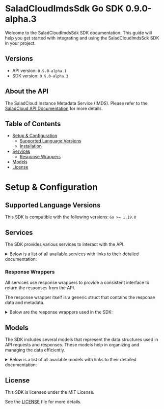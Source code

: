 # SaladCloudImdsSdk Go SDK 0.9.0-alpha.3

Welcome to the SaladCloudImdsSdk SDK documentation. This guide will help you get started with integrating and using the SaladCloudImdsSdk SDK in your project.

## Versions

- API version: `0.9.0-alpha.1`
- SDK version: `0.9.0-alpha.3`

## About the API

The SaladCloud Instance Metadata Service (IMDS). Please refer to the [SaladCloud API Documentation](https://docs.salad.com/api-reference) for more details.

## Table of Contents

- [Setup & Configuration](#setup--configuration)
  - [Supported Language Versions](#supported-language-versions)
  - [Installation](#installation)
- [Services](#services)
  - [Response Wrappers](#response-wrappers)
- [Models](#models)
- [License](#license)

# Setup & Configuration

## Supported Language Versions

This SDK is compatible with the following versions: `Go >= 1.19.0`

## Services

The SDK provides various services to interact with the API.

<details> 
<summary>Below is a list of all available services with links to their detailed documentation:</summary>

| Name                                                          |
| :------------------------------------------------------------ |
| [MetadataService](documentation/services/metadata_service.md) |

</details>

### Response Wrappers

All services use response wrappers to provide a consistent interface to return the responses from the API.

The response wrapper itself is a generic struct that contains the response data and metadata.

<details>
<summary>Below are the response wrappers used in the SDK:</summary>

#### `SaladCloudImdsSdkResponse[T]`

This response wrapper is used to return the response data from the API. It contains the following fields:

| Name     | Type                                | Description                                 |
| :------- | :---------------------------------- | :------------------------------------------ |
| Data     | `T`                                 | The body of the API response                |
| Metadata | `SaladCloudImdsSdkResponseMetadata` | Status code and headers returned by the API |

#### `SaladCloudImdsSdkError`

This response wrapper is used to return an error. It contains the following fields:

| Name     | Type                                | Description                                 |
| :------- | :---------------------------------- | :------------------------------------------ |
| Err      | `error`                             | The error that occurred                     |
| Body     | `T`                                 | The body of the API response                |
| Metadata | `SaladCloudImdsSdkResponseMetadata` | Status code and headers returned by the API |

#### `SaladCloudImdsSdkResponseMetadata`

This struct is shared by both response wrappers and contains the following fields:

| Name       | Type                | Description                                      |
| :--------- | :------------------ | :----------------------------------------------- |
| Headers    | `map[string]string` | A map containing the headers returned by the API |
| StatusCode | `int`               | The status code returned by the API              |

</details>

## Models

The SDK includes several models that represent the data structures used in API requests and responses. These models help in organizing and managing the data efficiently.

<details> 
<summary>Below is a list of all available models with links to their detailed documentation:</summary>

| Name                                                                | Description                                              |
| :------------------------------------------------------------------ | :------------------------------------------------------- |
| [ReallocateContainer](documentation/models/reallocate_container.md) | Represents a request to reallocate a container.          |
| [ContainerStatus](documentation/models/container_status.md)         | Represents the health statuses of the running container. |
| [ContainerToken](documentation/models/container_token.md)           | Represents the identity token of the running container.  |

</details>

## License

This SDK is licensed under the MIT License.

See the [LICENSE](LICENSE) file for more details.
